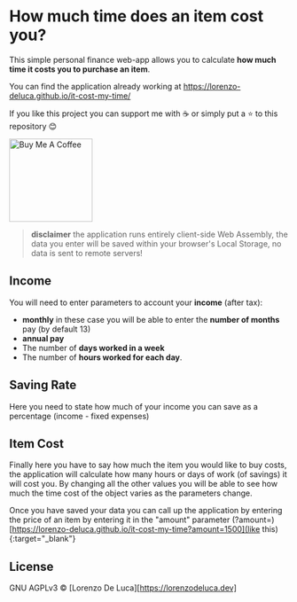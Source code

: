 # How much time does an item cost you?
This simple personal finance web-app allows you to calculate **how much time it costs you to purchase an item**.

You can find the application already working at
<a href="https://lorenzo-deluca.github.io/it-cost-my-time/" target="_blank">https://lorenzo-deluca.github.io/it-cost-my-time/</a>

If you like this project you can support me with :coffee: or simply put a :star: to this repository :blush:

<a href="https://www.buymeacoffee.com/lorenzodeluca" target="_blank">
  <img src="https://www.buymeacoffee.com/assets/img/custom_images/yellow_img.png" alt="Buy Me A Coffee" width="150px">
</a>

> **disclaimer** the application runs entirely client-side Web Assembly, the data you enter will be saved within your browser's Local Storage, no data is sent to remote servers!

## Income
You will need to enter parameters to account your **income** (after tax): 
- **monthly** in these case you will be able to enter the **number of months** pay (by default 13)
 - **annual pay**
 - The number of **days worked in a week** 
 - The number of **hours worked for each day**.

## Saving Rate

Here you need to state how much of your income you can save as a percentage (income - fixed expenses)

## Item Cost

Finally here you have to say how much the item you would like to buy costs, the application will calculate how many hours or days of work (of savings) it will cost you.
By changing all the other values you will be able to see how much the time cost of the object varies as the parameters change.

Once you have saved your data you can call up the application by entering the price of an item by entering it in the "amount" parameter (?amount=<price>)  [https://lorenzo-deluca.github.io/it-cost-my-time?amount=1500](like this){:target="_blank"}

## License
GNU AGPLv3 © [Lorenzo De Luca][https://lorenzodeluca.dev]

